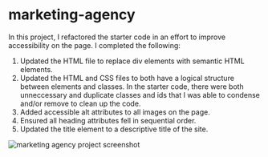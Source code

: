 # marketing-agency

In this project, I refactored the starter code in an effort to improve accessibility on the page. I completed the following:

1. Updated the HTML file to replace div elements with semantic HTML elements.
2. Updated the HTML and CSS files to both have a logical structure between elements and classes. In the starter code, there were both unneccessary and duplicate classes and ids that I was able to condense and/or remove to clean up the code.
3. Added accessible alt attributes to all images on the page.
4. Ensured all heading attributes fell in sequential order.
5. Updated the title element to a descriptive title of the site.

<img src="./assets/images/hollyhleal.github.io_marketing-agency_.png" alt="marketing agency project screenshot">
